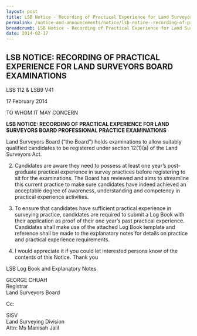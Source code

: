 ```yaml
---
layout: post
title: LSB Notice - Recording of Practical Experience for Land Surveyors Board Examinations
permalink: /notice-and-announcements/notice/lsb-notice--recording-of-practical-experience-for-land-surveyors/
breadcrumb: LSB Notice - Recording of Practical Experience for Land Surveyors Board Examinations
date: 2014-02-17
---
```


LSB NOTICE: RECORDING OF PRACTICAL EXPERIENCE FOR LAND SURVEYORS BOARD EXAMINATIONS
---

LSB 112 & LSB9 V41

17 February 2014

TO WHOM IT MAY CONCERN

**LSB NOTICE: RECORDING OF PRACTICAL EXPERIENCE FOR LAND SURVEYORS BOARD PROFESSIONAL PRACTICE EXAMINATIONS**

Land Surveyors Board (“the Board”) holds examinations to allow suitably qualified candidates to be registered under section 12(1)(a) of the Land Surveyors Act.

2. Candidates are aware they need to possess at least one year’s post-graduate practical experience in survey practices before registering to sit for the examinations. The Board has reviewed and aims to streamline this current practice to make sure candidates have indeed achieved an acceptable degree of awareness, understanding and competency in practical experience activities.<br>

3. To ensure that candidates have sufficient practical experience in surveying practice, candidates are required to submit a Log Book with their application as proof of their one year’s past practical experience. Candidates shall make use of the attached Log Book template and reference shall be made to the explanatory notes for details on practice and practical experience requirements.<br>

4. I would appreciate it if you could let interested persons know of the contents of this Notice. Thank you

LSB Log Book and Explanatory Notes

GEORGE CHUAH<br>
Registrar<br>
Land Surveyors Board<br>

Cc:<br>

SISV<br>
Land Surveying Division<br>
Attn: Ms Manisah Jalil
